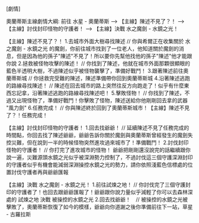 [劇情]

奧蘭蒂斯主線劇情大綱:
前往 水星 - 奧蘭蒂斯 --> 【主線】陳述不見了？！ --> 【主線】討伐封印怪物的守護者！ --> 【主線】決戰 水之魔劍 - 水鏡之光！

【主線】陳述不見了？！
  1.去城市外面大樹尋找陳述 // 你與希爾正在收集關於 水之魔劍 - 水鏡之光 的魔劍，你前往城市找到了一位老人，他知道關於魔劍的消息，但是因為他的孫子"陳述"不見了！所以要你先幫他找他的孫子"陳述"他才能跟你說
  2.拯救被怪物攻擊的陳述！ // 你找到了陳述，他就在城市外面那顆很顯眼的藍色半透明大樹，不過陳述似乎被怪物襲擊了，準備好戰鬥！
  3.跟著陳述前往奧蘭蒂斯城 // 你拯救完受難的陳述，陳述準備帶你回到奧蘭蒂斯城
  4.沿著陳述逃跑的路線尋找陳述！  // 陳述在回去城市的路上突然往反方向跑走了！似乎有什麼東西忘記拿，沿著陳述逃跑的路線尋找陳述吧！
  5.擊敗怪物！ // 你找到了陳述，不過又出現怪物了，準備好戰鬥！你擊敗了怪物，陳述送給你他剛剛回去拿的武器 "風力劍" 
  6.任務完成！ // 你與陳述終於回到了奧蘭蒂斯城市！【主線】陳述不見了？！任務完成！

【主線】討伐封印怪物的守護者！
  1.回去找爺爺！ // 延續陳述不見了任務完成的時間點，你回去找了陳述爺爺，爺爺告訴你關於魔劍與奧蘭蒂斯曾經發生的魔劍失控災難，但在說到一半的時候怪物突然進攻過來城市了！準備戰鬥！
  2.討伐封印怪物的守護者！ // 你打完了進攻城市的怪物！ 爺爺把剛剛還沒說完的話繼續跟你說一遍，災難源頭水鏡之光似乎被深淵勢力控制了，不過討伐這三個守護深淵封印的守護者似乎有機會能減弱深淵操控水鏡之光的勢力，請你依照淺藍色信標處的位置討伐守護者再與爺爺匯報

【主線】決戰 水之魔劍 - 水鏡之光！
  1.前往試煉之地！ // 你討伐完了三個守護封印的守護者了！也回去跟爺爺匯報了！爺爺跟你說力量似乎減輕了你可以去森林深處的 試煉之地 決戰 被操控的水鏡之光
  2.回去找爺爺！　// 被操控的水鏡之光被擊敗了，奧蘭蒂斯恢復了如今的模樣，爺爺向你道謝之後你準備前往下一站，草星 - 古羅拉斯 
